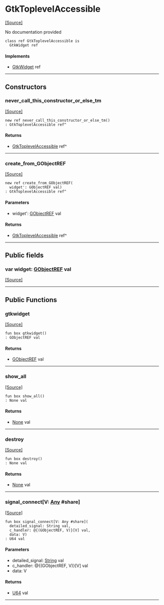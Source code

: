 # GtkToplevelAccessible
<span class="source-link">[[Source]](src/gtk3/GtkToplevelAccessible.md#L6)</span>

No documentation provided


```pony
class ref GtkToplevelAccessible is
  GtkWidget ref
```

#### Implements

* [GtkWidget](gtk3-GtkWidget.md) ref

---

## Constructors

### never_call_this_constructor_or_else_tm
<span class="source-link">[[Source]](src/gtk3/GtkToplevelAccessible.md#L13)</span>


```pony
new ref never_call_this_constructor_or_else_tm()
: GtkToplevelAccessible ref^
```

#### Returns

* [GtkToplevelAccessible](gtk3-GtkToplevelAccessible.md) ref^

---

### create_from_GObjectREF
<span class="source-link">[[Source]](src/gtk3/GtkToplevelAccessible.md#L16)</span>


```pony
new ref create_from_GObjectREF(
  widget': GObjectREF val)
: GtkToplevelAccessible ref^
```
#### Parameters

*   widget': [GObjectREF](gtk3-..-gobject-GObjectREF.md) val

#### Returns

* [GtkToplevelAccessible](gtk3-GtkToplevelAccessible.md) ref^

---

## Public fields

### var widget: [GObjectREF](gtk3-..-gobject-GObjectREF.md) val
<span class="source-link">[[Source]](src/gtk3/GtkToplevelAccessible.md#L10)</span>



---

## Public Functions

### gtkwidget
<span class="source-link">[[Source]](src/gtk3/GtkToplevelAccessible.md#L12)</span>


```pony
fun box gtkwidget()
: GObjectREF val
```

#### Returns

* [GObjectREF](gtk3-..-gobject-GObjectREF.md) val

---

### show_all
<span class="source-link">[[Source]](src/gtk3/GtkWidget.md#L4)</span>


```pony
fun box show_all()
: None val
```

#### Returns

* [None](builtin-None.md) val

---

### destroy
<span class="source-link">[[Source]](src/gtk3/GtkWidget.md#L7)</span>


```pony
fun box destroy()
: None val
```

#### Returns

* [None](builtin-None.md) val

---

### signal_connect\[V: [Any](builtin-Any.md) #share\]
<span class="source-link">[[Source]](src/gtk3/GtkWidget.md#L10)</span>


```pony
fun box signal_connect[V: Any #share](
  detailed_signal: String val,
  c_handler: @{(GObjectREF, V)}[V] val,
  data: V)
: U64 val
```
#### Parameters

*   detailed_signal: [String](builtin-String.md) val
*   c_handler: @{(GObjectREF, V)}[V] val
*   data: V

#### Returns

* [U64](builtin-U64.md) val

---

